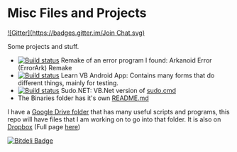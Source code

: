 # Misc Files and Projects
[![Gitter](https://badges.gitter.im/Join Chat.svg)](https://gitter.im/Walkman100/Walkman?utm_source=badge&utm_medium=badge&utm_campaign=pr-badge&utm_content=badge)

Some projects and stuff. 
 - [![Build status](https://ci.appveyor.com/api/projects/status/mhw2r75d4olu4yhv)](https://ci.appveyor.com/project/Walkman100/misc) Remake of an error program I found: Arkanoid Error (ErrorArk) Remake
 - [![Build status](https://ci.appveyor.com/api/projects/status/m6bfp5x0r5bpfpa1)](https://ci.appveyor.com/project/Walkman100/misc-166) Learn VB Android App: Contains many forms that do different things, mainly for testing.
 - [![Build status](https://ci.appveyor.com/api/projects/status/6ptclhrdhs1e5c8c)](https://ci.appveyor.com/project/Walkman100/misc-847) Sudo.NET: VB.Net version of [sudo.cmd](https://github.com/Walkman100/Misc/blob/master/Binaries/sudo.cmd)
 - The Binaries folder has it's own [README.md](https://github.com/Walkman100/Misc/blob/master/Binaries/README.md)

I have a [Google Drive folder](https://drive.google.com/folderview?authuser=0&hl=en_GB&id=0B5O1IfjRIVDERG1mOHNNYktXb2c#list) that has many useful scripts and programs, this repo will have files that I am working on to go into that folder. It is also on [Dropbox](https://www.dropbox.com/sh/ej1dmf7sk295kcl/JQIrJKV8Oh) (Full page [here](https://sites.google.com/site/wscripthostsamples/))


[![Bitdeli Badge](https://d2weczhvl823v0.cloudfront.net/Walkman100/misc/trend.png)](https://bitdeli.com/free "Bitdeli Badge")

